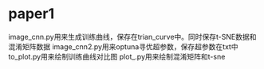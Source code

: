 # paper1
image_cnn.py用来生成训练曲线，保存在trian_curve中。同时保存t-SNE数据和混淆矩阵数据
image_cnn2.py用来optuna寻优超参数，保存超参数在txt中
to_plot.py用来绘制训练曲线对比图
plot_.py用来绘制混淆矩阵和t-sne
